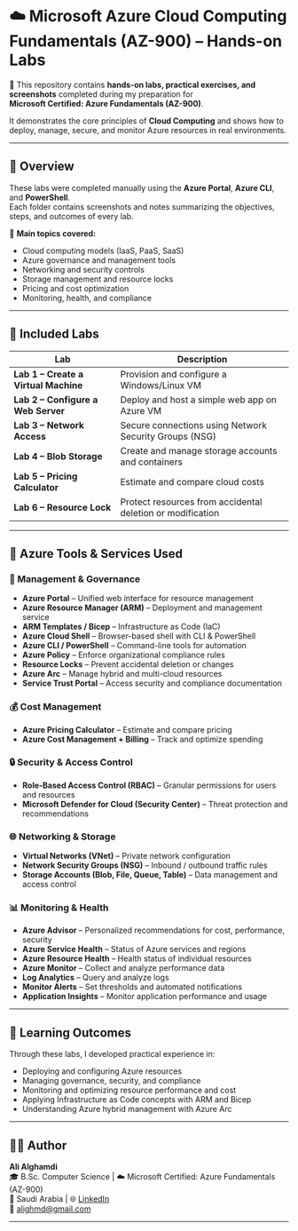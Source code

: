 # ☁️ Microsoft Azure Cloud Computing Fundamentals (AZ-900) – Hands-on Labs

🚀 This repository contains **hands-on labs, practical exercises, and screenshots** completed during my preparation for  
**Microsoft Certified: Azure Fundamentals (AZ-900)**.  

It demonstrates the core principles of **Cloud Computing** and shows how to deploy, manage, secure, and monitor Azure resources in real environments.

---

## 📘 Overview

These labs were completed manually using the **Azure Portal**, **Azure CLI**, and **PowerShell**.  
Each folder contains screenshots and notes summarizing the objectives, steps, and outcomes of every lab.

🧠 **Main topics covered:**
- Cloud computing models (IaaS, PaaS, SaaS)  
- Azure governance and management tools  
- Networking and security controls  
- Storage management and resource locks  
- Pricing and cost optimization  
- Monitoring, health, and compliance  

---

## 🧩 Included Labs

| Lab | Description |
|-----|--------------|
| **Lab 1 – Create a Virtual Machine** | Provision and configure a Windows/Linux VM |
| **Lab 2 – Configure a Web Server** | Deploy and host a simple web app on Azure VM |
| **Lab 3 – Network Access** | Secure connections using Network Security Groups (NSG) |
| **Lab 4 – Blob Storage** | Create and manage storage accounts and containers |
| **Lab 5 – Pricing Calculator** | Estimate and compare cloud costs |
| **Lab 6 – Resource Lock** | Protect resources from accidental deletion or modification |

---

## 🧰 Azure Tools & Services Used

### 🧭 Management & Governance
- **Azure Portal** – Unified web interface for resource management  
- **Azure Resource Manager (ARM)** – Deployment and management service  
- **ARM Templates / Bicep** – Infrastructure as Code (IaC)  
- **Azure Cloud Shell** – Browser-based shell with CLI & PowerShell  
- **Azure CLI / PowerShell** – Command-line tools for automation  
- **Azure Policy** – Enforce organizational compliance rules  
- **Resource Locks** – Prevent accidental deletion or changes  
- **Azure Arc** – Manage hybrid and multi-cloud resources  
- **Service Trust Portal** – Access security and compliance documentation  

### 💰 Cost Management
- **Azure Pricing Calculator** – Estimate and compare pricing  
- **Azure Cost Management + Billing** – Track and optimize spending  

### 🔒 Security & Access Control
- **Role-Based Access Control (RBAC)** – Granular permissions for users and resources  
- **Microsoft Defender for Cloud (Security Center)** – Threat protection and recommendations  

### 🌐 Networking & Storage
- **Virtual Networks (VNet)** – Private network configuration  
- **Network Security Groups (NSG)** – Inbound / outbound traffic rules  
- **Storage Accounts (Blob, File, Queue, Table)** – Data management and access control  

### 📊 Monitoring & Health
- **Azure Advisor** – Personalized recommendations for cost, performance, security  
- **Azure Service Health** – Status of Azure services and regions  
- **Azure Resource Health** – Health status of individual resources  
- **Azure Monitor** – Collect and analyze performance data  
- **Log Analytics** – Query and analyze logs  
- **Monitor Alerts** – Set thresholds and automated notifications  
- **Application Insights** – Monitor application performance and usage  

---

## 🧠 Learning Outcomes

Through these labs, I developed practical experience in:
- Deploying and configuring Azure resources  
- Managing governance, security, and compliance  
- Monitoring and optimizing resource performance and cost  
- Applying Infrastructure as Code concepts with ARM and Bicep  
- Understanding Azure hybrid management with Azure Arc  

---

## 👨‍💻 Author

**Ali Alghamdi**  
🎓 B.Sc. Computer Science  |  ☁️ Microsoft Certified: Azure Fundamentals (AZ-900)  
📍 Saudi Arabia  |  🌐 [LinkedIn](https://www.linkedin.com/in/ali-alghamdi-23b554312)  
📧 alighmd@gmail.com  

---
